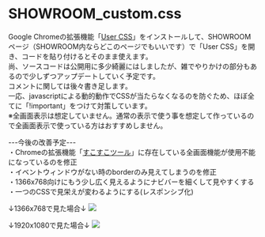 # SHOWROOM_custom.css
Google Chromeの拡張機能「<a href="https://chrome.google.com/webstore/detail/user-css/okpjlejfhacmgjkmknjhadmkdbcldfcb" alt="User CSS">User CSS</a>」をインストールして、SHOWROOMページ（SHOWROOM内ならどこのページでもいいです）で「User CSS」を開き、コードを貼り付けるとそのまま使えます。<br>
尚、ソースコードは公開用に多少綺麗にはしましたが、雑でやりかけの部分もあるので少しずつアップデートしていく予定です。<br>
コメントに関しては後々書き足します。<br>
一応、javascriptによる動的動作でCSSが当たらなくなるのを防ぐため、ほぼ全てに「!important」をつけて対策しています。<br>
※全画面表示は想定していません。通常の表示で使う事を想定して作っているので全画面表示で使っている方はおすすめしません。<br>

---今後の改善予定---<br>
・Chromeの拡張機能「<a href="https://chrome.google.com/webstore/detail/showroom-%E3%81%99%E3%81%93%E3%81%99%E3%81%93%E3%83%84%E3%83%BC%E3%83%AB/ohfkmalmidmhailhaiifeplheagoopap?utm_source=chrome-ntp-icon" alt="SHOWROOM すこすこツール">すこすこツール</a>」に存在している全画面機能が使用不能になっているのを修正<br>
・イベントウィンドウがない時のborderのみ見えてしまうのを修正<br>
・1366x768向けにもう少し広く見えるようにナビバーを細くして見やすくする<br>
・一つのCSSで見栄えが変わるようにする(レスポンシブ化)

↓1366x768で見た場合↓
<img src="https://pbs.twimg.com/media/D4146ZeUYAIkXqo.jpg:large">

↓1920x1080で見た場合↓
<img src="https://pbs.twimg.com/media/D4JhfbkUYAAr_8q.jpg:large">
